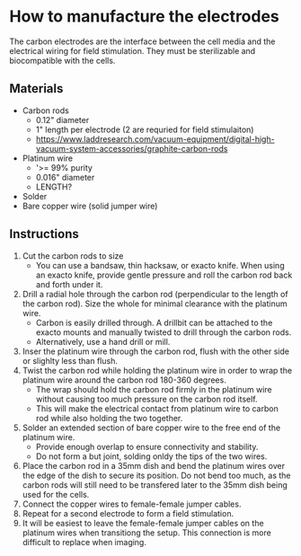 # How to manufacture the electrodes

The carbon electrodes are the interface between the cell media and the electrical wiring for field stimulation.  They must be sterilizable and biocompatible with the cells.

## Materials
* Carbon rods
  * 0.12" diameter
  * 1" length per electrode (2 are requried for field stimulaiton)
  * https://www.laddresearch.com/vacuum-equipment/digital-high-vacuum-system-accessories/graphite-carbon-rods
* Platinum wire
  * '>= 99% purity
  * 0.016" diameter
  * LENGTH?
* Solder
* Bare copper wire (solid jumper wire)

## Instructions
1. Cut the carbon rods to size
    * You can use a bandsaw, thin hacksaw, or exacto knife.  When using an exacto knife, provide gentle pressure and roll the carbon rod back and forth under it.
2. Drill a radial hole through the carbon rod (perpendicular to the length of the carbon rod).  Size the whole for minimal clearance with the platinum wire.
     * Carbon is easily drilled through.  A drillbit can be attached to the exacto mounts and manually twisted to drill through the carbon rods.
    * Alternatively, use a hand drill or mill.
3. Inser the platinum wire through the carbon rod, flush with the other side or slighlty less than flush.
4. Twist the carbon rod while holding the platinum wire in order to wrap the platinum wire around the carbon rod 180-360 degrees.
    * The wrap should hold the carbon rod firmly in the platinum wire without causing too much pressure on the carbon rod itself.
    * This will make the electrical contact from platinum wire to carbon rod while also holding the two together.
5. Solder an extended section of bare copper wire to the free end of the platinum wire.
    * Provide enough overlap to ensure connectivity and stability.
    * Do not form a but joint, solding onldy the tips of the two wires.
6. Place the carbon rod in a 35mm dish and bend the platinum wires over the edge of the dish to secure its position.  Do not bend too much, as the carbon rods will still need to be transfered later to the 35mm dish being used for the cells.
7. Connect the copper wires to female-female jumper cables.
8. Repeat for a second electrode to form a field stimulation.
9. It will be easiest to leave the female-female jumper cables on the platinum wires when transitiong the setup.  This connection is more difficult to replace when imaging.

